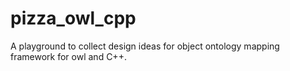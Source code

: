 # pizza_owl_cpp
A playground to collect design ideas for object ontology mapping framework for owl and C++.
